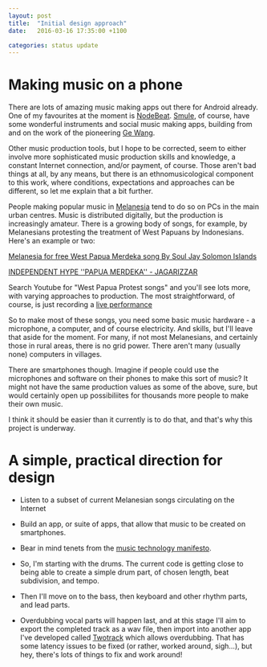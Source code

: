 ```yaml
---
layout: post
title:  "Initial design approach"
date:   2016-03-16 17:35:00 +1100

categories: status update
---
```

# Making music on a phone

There are lots of amazing music making apps out there for Android already. One
of my favourites at the moment is [NodeBeat](http://nodebeat.com/). [Smule](http://www.smule.com), of course, have some wonderful instruments and social music
making apps, building from and on the work of the pioneering [Ge Wang](https://ccrma.stanford.edu/~ge/).

Other music production tools, but I hope to be corrected, seem to either
involve more sophisticated music production skills and knowledge, a constant
Internet connection, and/or payment, of course. Those aren't bad things at all,
by any means, but there is an ethnomusicological component to this work, where
conditions, expectations and approaches can be different, so let me explain
that a bit further.

People making popular music in
[Melanesia](https://en.wikipedia.org/wiki/Melanesia) tend to do so on PCs in
the main urban centres. Music is distributed digitally, but the production is
increasingly amateur. There is a growing body of songs, for example, by
Melanesians protesting the treatment of West Papuans by Indonesians. Here's an
example or two:

[Melanesia for free West Papua Merdeka song By Soul Jay Solomon Islands](https://www.youtube.com/watch?v=kv9SQap_9z4)

[INDEPENDENT HYPE ''PAPUA MERDEKA'' - JAGARIZZAR](https://www.youtube.com/watch?v=Ze8Kf3HHVjk&index=7&list=PLbnE0gGnABakeGFjUvW3XwzvjaV-8qyaF)

Search Youtube for "West Papua Protest songs" and you'll see lots more, with
varying approaches to production. The most straightforward, of course, is just
recording a [live performance](https://www.youtube.com/watch?v=GMNBCu8iDKA)

So to make most of these songs, you need some basic music hardware - a
microphone, a computer, and of course electricity. And skills, but I'll leave
that aside for the moment. For many, if not most Melanesians, and certainly
those in rural areas, there is no grid power. There aren't many (usually none)
computers in villages.

There are smartphones though. Imagine if people could use the microphones and
software on their phones to make this sort of music? It might not have the same
production values as some of the above, sure, but would certainly open up
possibiliites for thousands more people to make their own music.

I think it should be easier than it currently is to do that, and that's why this project is underway. 

# A simple, practical direction for design

* Listen to a subset of current Melanesian songs circulating on the Internet

* Build an app, or suite of apps, that allow that music to be created on smartphones.

* Bear in mind tenets from the [music technology manifesto](http://www.musictechifesto.org).

* So, I'm starting with the drums. The current code is getting close to being able to create a simple drum part, of chosen length, beat subdivision, and tempo.

* Then I'll move on to the bass, then keyboard and other rhythm parts, and lead parts.

* Overdubbing vocal parts will happen last, and at this stage I'll aim to
  export the completed track as a wav file, then import into another app I've
developed called
[Twotrack](https://play.google.com/store/apps/details?id=net.motekulo.twotrack&hl=en)
which allows overdubbing. That has some latency issues to be fixed (or rather,
worked around, sigh...), but hey, there's lots of things to fix and work
around!












